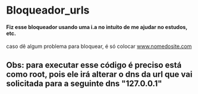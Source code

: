 # Bloqueador_urls
#### Fiz esse bloqueador usando uma i.a no intuito de me ajudar no estudos, etc.

caso dê algum problema para bloquear, é só colocar www.nomedosite.com










## Obs: para executar esse código é preciso está como root, pois ele irá alterar o dns da url que vai solicitada para a seguinte dns "127.0.0.1"
